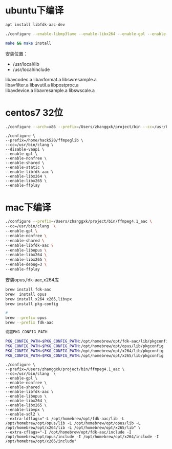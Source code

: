 # ubuntu下编译
```s
apt install libfdk-aac-dev
```

```sh
./configure --enable-libmp3lame --enable-libx264 --enable-gpl --enable-libopus --enable-libvpx --enable-libfdk-aac --enable-nonfree --enable-shared --disable-stripping --enable-zlib --enable-avresample --enable-decoder=png

make && make install
```



安装位置：
- /usr/local/lib
- /usr/local/include



libavcodec.a            libavformat.a      libswresample.a    
 libavfilter.a              libavutil.a               libpostproc.a            
libavdevice.a          libavresample.a     libswscale.a              




# centos7 32位
```sh
./configure --arch=x86 --prefix=/Users/zhanggxk/project/bin --cc=/usr/bin/clang  --enable-gpl --enable-shared --extra-cflags=-m32 --extra-ldflags=-m32 --enable-cross-compile

```

```
./configure \
--prefix=/home/hack520/ffmpeglib \
--cc=/usr/bin/clang \
--disable-vaapi \
--enable-gpl \
--enable-nonfree \
--enable-shared \
--enable-static \
--enable-libfdk-aac \
--enable-libx264 \
--enable-libx265 \
--enable-ffplay

```

# mac下编译
```sh
./configure --prefix=/Users/zhanggxk/project/bin/ffmpeg4.1_aac \
--cc=/usr/bin/clang  \
--enable-gpl \
--enable-nonfree \
--enable-shared \
--enable-libfdk-aac \
--enable-libopus \
--enable-libx264 \
--enable-libx265 \
--enable-debug=3 \
--enable-ffplay
```
安装opus,fdk-aac,x264库
```sh
brew install fdk-aac
brew  install opus
brew install x264 x265,libvpx
brew install pkg-config

# 
brew --prefix opus
brew --prefix fdk-aac

设置PKG_CONFIG_PATH

PKG_CONFIG_PATH=$PKG_CONFIG_PATH:/opt/homebrew/opt/fdk-aac/lib/pkgconfig
PKG_CONFIG_PATH=$PKG_CONFIG_PATH:/opt/homebrew/opt/opus/lib/pkgconfig
PKG_CONFIG_PATH=$PKG_CONFIG_PATH:/opt/homebrew/opt/x264/lib/pkgconfig
PKG_CONFIG_PATH=$PKG_CONFIG_PATH:/opt/homebrew/opt/x265/lib/pkgconfig


```

```
./configure \
--prefix=/Users/zhanggxk/project/bin/ffmpeg4.1_aac \
--cc=/usr/bin/clang  \
--enable-gpl \
--enable-nonfree \
--enable-shared \
--enable-libfdk-aac \
--enable-libopus \
--enable-libx264 \
--enable-libx265 \
--enable-libvpx \
--enable-sdl2 \
--extra-ldflags="-L /opt/homebrew/opt/fdk-aac/lib -L /opt/homebrew/opt/opus/lib -L /opt/homebrew/opt/opus/lib -L /opt/homebrew/opt/x264/lib -L /opt/homebrew/opt/x265/lib" \
--extra-cflags="-I /opt/homebrew/opt/fdk-aac/include -I /opt/homebrew/opt/opus/include -I /opt/homebrew/opt/x264/include -I /opt/homebrew/opt/x265/include"


```




